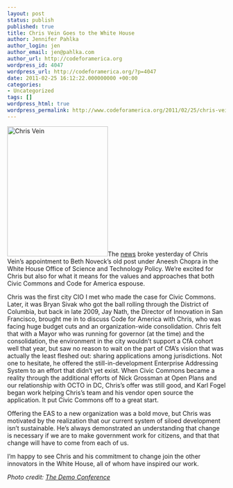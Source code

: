 ```yaml
---
layout: post
status: publish
published: true
title: Chris Vein Goes to the White House
author: Jennifer Pahlka
author_login: jen
author_email: jen@pahlka.com
author_url: http://codeforamerica.org
wordpress_id: 4047
wordpress_url: http://codeforamerica.org/?p=4047
date: 2011-02-25 16:12:22.000000000 +00:00
categories:
- Uncategorized
tags: []
wordpress_html: true
wordpress_permalink: http://www.codeforamerica.org/2011/02/25/chris-vein-goes-to-the-white-house/
---
```


<p><a href="http://codeforamerica.org/wp-content/uploads/2011/02/4988956516_3941a974ea.jpg"><img alt="Chris Vein" class="alignleft size-medium wp-image-4050" height="300" src="http://codeforamerica.org/wp-content/uploads/2011/02/4988956516_3941a974ea-232x300.jpg" title="ChrisVein" width="232"/></a>The <a href="http://www.govtech.com/pcio/San-Francisco-CIO-Named-Federal-Deputy-CTO-022411.html">news</a> broke yesterday of Chris Vein’s appointment to Beth Noveck’s old post under Aneesh Chopra in the White House Office of Science and Technology Policy. We’re excited for Chris but also for what it means for the values and approaches that both Civic Commons and Code for America espouse.</p>
<p>Chris was the first city CIO I met who made the case for Civic Commons.  Later, it was Bryan Sivak who got the ball rolling through the District of Columbia, but back in late 2009, Jay Nath, the Director of Innovation in San Francisco, brought me in to discuss Code for America with Chris, who was facing huge budget cuts and an organization-wide consolidation.  Chris felt that with a Mayor who was running for governor (at the time) and the consolidation, the environment in the city wouldn’t support a CfA cohort well that year, but saw no reason to wait on the part of CfA’s vision that was actually the least fleshed out: sharing applications among jurisdictions.  Not one to hesitate, he offered the still-in-development Enterprise Addressing System to an effort that didn’t yet exist.  When Civic Commons became a reality through the additional efforts of Nick Grossman at Open Plans and our relationship with OCTO in DC, Chris’s offer was still good, and Karl Fogel began work helping Chris’s team and his vendor open source the application.  It put Civic Commons off to a great start.</p>
<p>Offering the EAS to a new organization was a bold move, but Chris was motivated by the realization that our current system of siloed development isn’t sustainable.  He’s always demonstrated an understanding that change is necessary if we are to make government work for citizens, and that that change will have to come from each of us.</p>
<p>I’m happy to see Chris and his commitment to change join the other innovators in the White House, all of whom have inspired our work.</p>
<address><em>Photo credit: </em><a href="http://www.flickr.com/photos/democonference/"><em>The Demo Conference</em></a></address>
